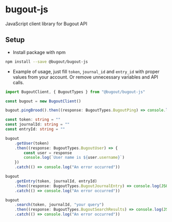 # bugout-js

JavaScript client library for Bugout API

## Setup

-   Install package with npm

```bash
npm install --save @bugout/bugout-js
```

-   Example of usage, just fill `token`, `journal_id` and `entry_id` with proper values from your account. Or remove unnecessary variables and API calls.

```typescript
import BugoutClient, { BugoutTypes } from "@bugout/bugout-js"

const bugout = new BugoutClient()

bugout.pingBrood().then((response: BugoutTypes.BugoutPing) => console.log(response))

const token: string = ""
const journalId: string = ""
const entryId: string = ""

bugout
	.getUser(token)
	.then((response: BugoutTypes.BugoutUser) => {
		const user = response
		console.log(`User name is ${user.username}`)
	})
	.catch(() => console.log("An error occurred"))

bugout
	.getEntry(token, journalId, entryId)
	.then((response: BugoutTypes.BugoutJournalEntry) => console.log(JSON.stringify(response, null, 2)))
	.catch(() => console.log("An error occurred"))

bugout
	.search(token, journalId, "your query")
	.then((response: BugoutTypes.BugoutSearchResults) => console.log(JSON.stringify(response, null, 2)))
	.catch(() => console.log("An error occurred"))
```
